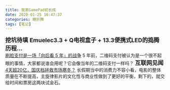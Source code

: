 ```yaml
---
title: 我家GamePad初长成
date: 2020-01-25 10:47:37
categories: 瞎折腾
tags: [笔记]
---
```




<font size=4> **挖坑待填** </font>
<font size=4> **Emuelec3.3 + Q电视盒子 + 13.3便携式LED的捣腾历程...** </font> <!-- more -->   
	[刷脸支付是一场「向后看 5 年」的战争](https://mp.weixin.qq.com/s/_3Jv06hs3xxM2EzyTOvbIg)
	5 年前，二维码支付被认为是一个很不起眼的事情，大家都说谁会用呢？它会像当年的二维码支付一样吗？
<font size=4> **互联网见闻** </font>     
	[4天超20亿，国庆档拯救市场寒冬？](https://mp.weixin.qq.com/s/sKdNMw9q8fuFVZy4PLagbg)
	长假期当中的消费力不容小看，电影的整体质量在不断提高，主旋律影片的文化性与商业性做到了更好的平衡，剩下的，就交给时间和票房这两块试金石。